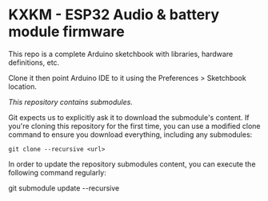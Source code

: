 # KXKM - ESP32 Audio & battery module firmware

This repo is a complete Arduino sketchbook with libraries, hardware definitions, etc.

Clone it then point Arduino IDE to it using the Preferences > Sketchbook location.

_This repository contains submodules._

Git expects us to explicitly ask it to download the submodule's content. If you're cloning this repository for the first time, you can use a modified clone command to ensure you download everything, including any submodules:

	git clone --recursive <url>

In order to update the repository submodules content, you can execute the following command regularly:

git submodule update --recursive

